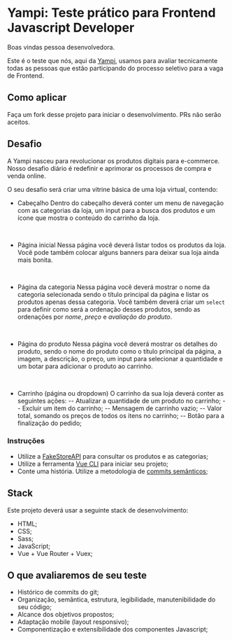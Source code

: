 # Yampi: Teste prático para Frontend Javascript Developer

Boas vindas pessoa desenvolvedora.

Este é o teste que nós, aqui da [Yampi](https://www.yampi.com.br/), usamos para avaliar tecnicamente todas as pessoas que estão participando do processo seletivo para a vaga de Frontend.

## Como aplicar

Faça um fork desse projeto para iniciar o  desenvolvimento. PRs não serão aceitos.

## Desafio

A Yampi nasceu para revolucionar os produtos digitais para e-commerce. Nosso desafio diário é redefinir e aprimorar os processos de compra e venda online.

O seu desafio será criar uma vitrine básica de uma loja virtual, contendo:

- Cabeçalho
Dentro do cabeçalho deverá conter um menu de navegação com as categorias da loja, um input para a busca dos produtos e um ícone que mostra o conteúdo do carrinho da loja.

<br/>

- Página inicial
Nessa página você deverá listar todos os produtos da loja. Você pode também colocar alguns banners para deixar sua loja ainda mais bonita.

<br/>

- Página da categoria
Nessa página você deverá mostrar o nome da categoria selecionada sendo o título principal da página e listar os produtos apenas dessa categoria. Você também deverá criar um `select` para definir como será a ordenação desses produtos, sendo as ordenações por *nome*, *preço* e *avaliação do produto*.

<br/>

- Página do produto
Nessa página você deverá mostrar os detalhes do produto, sendo o nome do produto como o título principal da página, a imagem, a descrição, o preço, um input para selecionar a quantidade e um botar para adicionar o produto ao carrinho.

<br/>

- Carrinho (página ou dropdown)
O carrinho da sua loja deverá conter as seguintes ações:
-- Atualizar a quantidade de um produto no carrinho;
-- Excluir um item do carrinho;
-- Mensagem de carrinho vazio;
-- Valor total, somando os preços de todos os itens no carrinho;
-- Botão para a finalização do pedido;


### Instruções

- Utilize a [FakeStoreAPI](https://fakestoreapi.com/docs) para consultar os produtos e as categorias;
- Utilize a ferramenta [Vue CLI](https://cli.vuejs.org/) para iniciar seu projeto;
- Conte uma história. Utilize a metodologia de [commits semânticos](https://blog.cubos.io/que-tal-comecar-a-usar-commits-semanticos/);


## Stack

Este projeto deverá usar a seguinte stack de desenvolvimento:

- HTML;
- CSS;
- Sass;
- JavaScript;
- Vue + Vue Router + Vuex;

## O que avaliaremos de seu teste

- Histórico de commits do git;
- Organização, semântica, estrutura, legibilidade, manutenibilidade do seu código;
- Alcance dos objetivos propostos;
- Adaptação mobile (layout responsivo);
- Componentização e extensibilidade dos componentes
Javascript;
